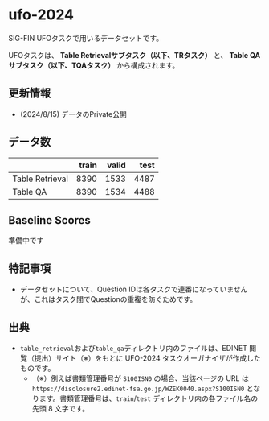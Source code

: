 # ufo-2024
SIG-FIN UFOタスクで用いるデータセットです。
<!-- [SIG-FIN UFOタスク](https://sites.google.com/view/ntcir18-u4/home?authuser=0, "SIG-FIN UFO")（）で用いるデータセットです。\ -->
UFOタスクは、 **Table Retrievalサブタスク（以下、TRタスク）** と、 **Table QAサブタスク（以下、TQAタスク）** から構成されます。

## 更新情報
- (2024/8/15) データのPrivate公開

<!-- ## タスク設定
以下をご参照ください。\
[TRタスク](https://sites.google.com/view/ntcir18-u4/subtasks/table-retrieval?authuser=0, "Table Retrieval")\
[TQAタスク](https://sites.google.com/view/ntcir18-u4/subtasks/table-qa?authuser=0, "Table QA") -->

## データ数
|  | train | valid | test |
| --- | ---: | ---: | ---: |
| Table Retrieval | 8390 | 1533 | 4487 |
| Table QA | 8390 | 1534 | 4488 |

## Baseline Scores
準備中です

## 特記事項
- データセットについて、Question IDは各タスクで連番になっていませんが、これはタスク間でQuestionの重複を防ぐためです。

## 出典
- `table_retrieval`および`table_qa`ディレクトリ内のファイルは、EDINET 閲覧（提出）サイト（※）をもとに UFO-2024 タスクオーガナイザが作成したものです。
    - （※）例えば書類管理番号が `S100ISN0` の場合、当該ページの URL は `https://disclosure2.edinet-fsa.go.jp/WZEK0040.aspx?S100ISN0` となります。書類管理番号は、`train`/`test` ディレクトリ内の各ファイル名の先頭 8 文字です。
